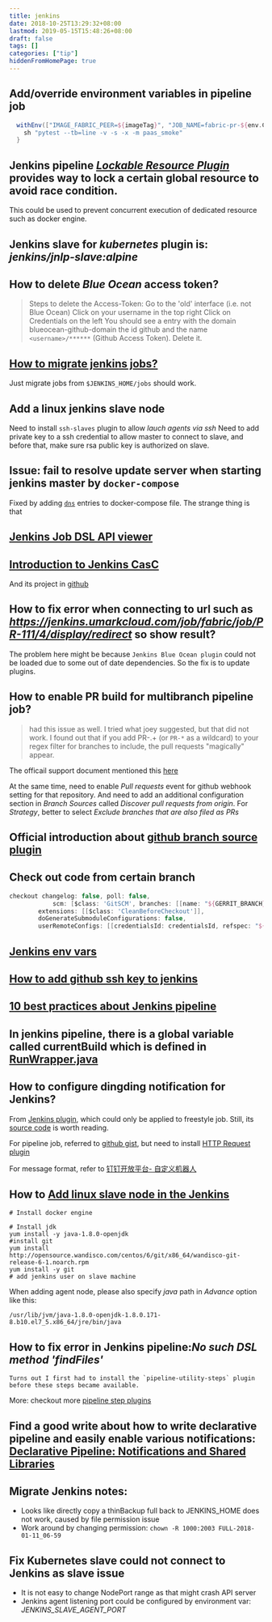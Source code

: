 ```yaml
---
title: jenkins
date: 2018-10-25T13:29:32+08:00
lastmod: 2019-05-15T15:48:26+08:00
draft: false
tags: []
categories: ["tip"]
hiddenFromHomePage: true
---
```




## Add/override environment variables in pipeline job

```groovy
  withEnv(["IMAGE_FABRIC_PEER=${imageTag}", "JOB_NAME=fabric-pr-${env.CHANGE_ID}", "CI_NAMESPACE=staging-0"]) {
	sh "pytest --tb=line -v -s -x -m paas_smoke"
  }
```

## Jenkins pipeline [*Lockable Resource Plugin*](https://jenkins.io/doc/pipeline/steps/lockable-resources/) provides way to lock a certain global resource to avoid race condition.

This could be used to prevent concurrent execution of dedicated resource such as docker engine.

## Jenkins slave for *kubernetes* plugin is: *jenkins/jnlp-slave:alpine*

## How to delete *Blue Ocean* access token?

>Steps to delete the Access-Token:
Go to the 'old' interface (i.e. not Blue Ocean)
Click on your username in the top right
Click on Credentials on the left
You should see a entry with the domain blueocean-github-domain the id github and the name `<username>/******` (Github Access Token). Delete it.

## [How to migrate jenkins jobs?](https://wiki.jenkins.io/display/JENKINS/Administering+Jenkins)

Just migrate jobs from `$JENKINS_HOME/jobs` should work.

## Add a linux jenkins slave node

  Need to install `ssh-slaves` plugin to allow *lauch agents via ssh*
  Need to add private key to a ssh credential to allow master to connect to slave, and before that, make sure rsa public key is authorized on slave.

## Issue: fail to resolve update server when starting jenkins master by `docker-compose`

Fixed by adding [`dns`](https://docs.docker.com/compose/compose-file/#dns) entries to docker-compose file. The strange thing is that 

## [Jenkins Job DSL API viewer](https://jenkinsci.github.io/job-dsl-plugin/#)

## [Introduction to Jenkins CasC](https://docs.google.com/presentation/d/1VsvDuffinmxOjg0a7irhgJSRWpCzLg_Yskf7Fw7FpBg/edit#slide=id.g3c22764f3b_2_1217)

And its project in [github](https://github.com/jenkinsci/configuration-as-code-plugin)

## How to fix error when connecting to url such as *https://jenkins.umarkcloud.com/job/fabric/job/PR-111/4/display/redirect* so show result?

The problem here might be because `Jenkins Blue Ocean plugin` could not be loaded due to some out of date dependencies. So the fix is to update plugins.

## How to enable PR build for multibranch pipeline job?
>  had this issue as well. I tried what joey suggested, but that did not work. I found out that if you add PR-.+ (or `PR-*` as a wildcard) to your regex filter for branches to include, the pull requests "magically" appear.

The officail support document mentioned this [here](https://support.cloudbees.com/hc/en-us/articles/115003019232-GitHub-Webhook-Pipeline-Multibranch)

At the same time, need to enable *Pull requests* event for github webhook setting for that repository.
And need to add an additional configuration section in *Branch Sources* called *Discover pull requests from origin*.
For *Strategy*, better to select *Exclude branches that are also filed as PRs*

## Official introduction about [github branch source plugin](https://go.cloudbees.com/docs/plugins/github-branch-source/)

## Check out code from certain branch

```groovy
checkout changelog: false, poll: false,
            scm: [$class: 'GitSCM', branches: [[name: "${GERRIT_BRANCH}"]],,
        extensions: [[$class: 'CleanBeforeCheckout']],
        doGenerateSubmoduleConfigurations: false,
        userRemoteConfigs: [[credentialsId: credentialsId, refspec: "${GERRIT_REFSPEC}", url: project_repo_url]]]

```

## [Jenkins env vars](https://jenkins.umarkcloud.com/env-vars.html/)

## [How to add github ssh key to jenkins](https://mohitgoyal.co/2017/02/27/configuring-ssh-authentication-between-github-and-jenkins/)

## [10 best practices about Jenkins pipeline](https://www.cloudbees.com/blog/top-10-best-practices-jenkins-pipeline-plugin)

## In jenkins pipeline, there is a global variable called currentBuild which is defined in [RunWrapper.java](https://github.com/jenkinsci/workflow-support-plugin/blob/master/src/main/java/org/jenkinsci/plugins/workflow/support/steps/build/RunWrapper.java)

## How to configure dingding notification for Jenkins?
From [Jenkins plugin](https://wiki.jenkins.io/display/JENKINS/Dingding+Notification+Plugin), which could only be applied to freestyle job. Still, its [source code](https://github.com/jenkinsci/dingding-notifications-plugin/tree/master/src/main/java/com/ztbsuper/dingding) is worth reading.

For pipeline job, referred to [github gist](https://gist.github.com/dongfg/a171bcbba33a871b2f1eb2d73d8fd10e), but need to install [HTTP Request plugin](https://stackoverflow.com/questions/37945370/how-to-post-json-data-in-body-with-jenkins-http-request-plugin-and-pipeline)

For message format,  refer to [钉钉开放平台- 自定义机器人](https://open-doc.dingtalk.com/docs/doc.htm?spm=a219a.7629140.0.0.karFPe&treeId=257&articleId=105735&docType=1)
## How to [Add linux slave node in the Jenkins](https://mohitgoyal.co/2017/02/14/add-linux-slave-node-in-the-jenkins/)

```
# Install docker engine

# Install jdk
yum install -y java-1.8.0-openjdk
#install git
yum install http://opensource.wandisco.com/centos/6/git/x86_64/wandisco-git-release-6-1.noarch.rpm
yum install -y git
# add jenkins user on slave machine
```

When adding agent node, please also specify *java* path in *Advance* option like this:
```
/usr/lib/jvm/java-1.8.0-openjdk-1.8.0.171-8.b10.el7_5.x86_64/jre/bin/java
```

## How to fix error in Jenkins pipeline:*No such DSL method 'findFiles'*

```
Turns out I first had to install the `pipeline-utility-steps` plugin before these steps became available.
```
More: checkout more [pipeline step plugins](https://jenkins.io/doc/pipeline/steps/)

## Find a good write about how to write declarative pipeline and easily enable various notifications: [Declarative Pipeline: Notifications and Shared Libraries](https://jenkins.io/blog/2017/02/15/declarative-notifications/)

## Migrate Jenkins notes:
  + Looks like directly copy a thinBackup full back to JENKINS_HOME does not work, caused by file permission issue
  +  Work around by changing permission: `chown -R 1000:2003 FULL-2018-01-11_06-59`

## Fix Kubernetes slave could not connect to Jenkins as slave issue
  +  It is not easy to change NodePort range as that might crash API server
  +  Jenkins agent listening port could be configured by environment var: *JENKINS_SLAVE_AGENT_PORT* 

